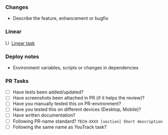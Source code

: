 ### Changes
* Describe the feature, enhancement or bugfix

### Linear
<img src="https://linear.app/favicon.ico" alt="Linear" width="15" height="15"> [Linear task](LINEAR_URL)

### Deploy notes
* Environment variables, scripts or changes in dependencies

### PR Tasks
* [ ]  Have tests been added/updated?
* [ ]  Have screenshots been attached in PR (if it helps the review)?
* [ ]  Have you manually tested this on PR-environment?
* [ ]  Have you tested this on different devices (Desktop, Mobile)?
* [ ]  Have written documentation?
* [ ]  Following PR-name standard? `TECH-XXXX [section] Short description`
* [ ]  Following the same name as YouTrack task?
